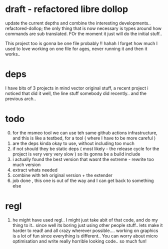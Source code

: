# draft - refactored libre dollop 
update the current depths and combine the interesting developments.. refactored-dollop; the only thing that is now necessary is types around how commands are sub translated. FOr the moment it just will do the initial stuff.. 

This project too is gonna be one file probably !! hahah I forget how much I used to love working on one file for ages, never running it and then it works.. 

# deps
I have bits of 3 projects in mind vector original stuff, a recent project i noticed that did it well, the line stuff somebody did recently.. and the previous arch.. 

# todo
0. for the msmeo tool we can use teh same github actions infrastructure, and this is like a testbed, for a tool ( where I have to be more careful )
1. are the deps kinda okay to use, without including too much
2. if not should they be static deps ( most likely - the release cycle for the project is very very very slow ) so its gonna be a build include
3. i actually found the best version that wasnt the extreme - rewrite too much version
4. extract whats needed
5. combine with teh original version + the extender
6. job done , this one is out of the way and I can get back to something else

# regl
1. he might have used regl.. I might just take abit of that code, and do my thing to it.. since well its boring just using other people stuff.. lets make it harder to read! and all crazy wherever possible.... working on graphics is a lot of fun since everything is different.. You can worry about micro optimisation and write really horrible looking code.. so much fun!
